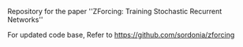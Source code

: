 Repository for the paper ''ZForcing: Training Stochastic Recurrent Networks''

For updated code base, Refer to  https://github.com/sordonia/zforcing
